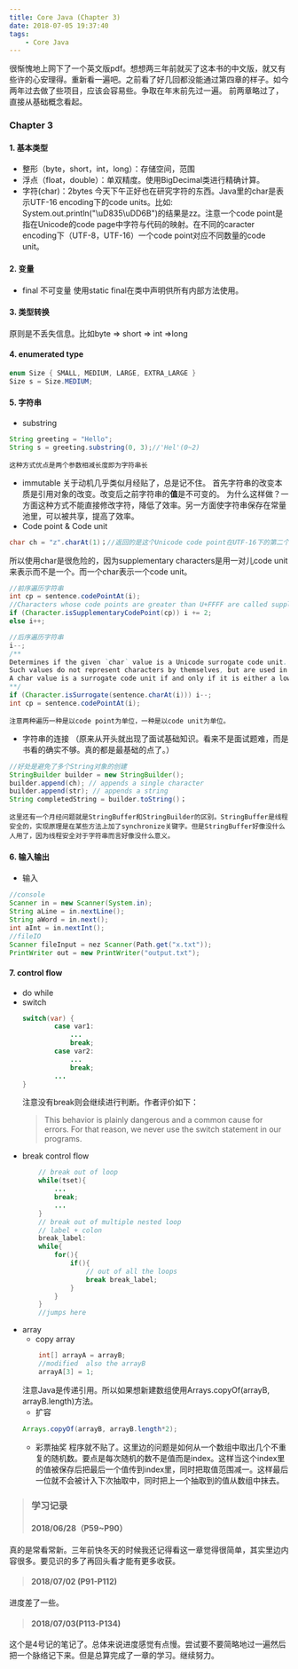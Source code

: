 ```yaml
---
title: Core Java (Chapter 3)
date: 2018-07-05 19:37:40
tags:
	- Core Java
---
```

很惭愧地上网下了一个英文版pdf。想想两三年前就买了这本书的中文版，就又有些许的心安理得。重新看一遍吧。之前看了好几回都没能通过第四章的样子。如今两年过去做了些项目，应该会容易些。争取在年末前先过一遍。
前两章略过了，直接从基础概念看起。

### Chapter 3
#### 1. 基本类型
* 整形（byte，short，int，long）：存储空间，范围
* 浮点（float，double）：单双精度。使用BigDecimal类进行精确计算。
* 字符(char)：2bytes
今天下午正好也在研究字符的东西。Java里的char是表示UTF-16 encoding下的code units。比如: System.out.println("\uD835\uDD6B")的结果是zz。注意一个code point是指在Unicode的code page中字符与代码的映射。在不同的caracter encoding下（UTF-8，UTF-16）一个code point对应不同数量的code unit。

#### 2. 变量
* final 不可变量
使用static final在类中声明供所有内部方法使用。

#### 3. 类型转换
原则是不丢失信息。比如byte => short => int =>long  

#### 4. enumerated type
```Java
enum Size { SMALL, MEDIUM, LARGE, EXTRA_LARGE }
Size s = Size.MEDIUM;
```

#### 5. 字符串
* substring 
```Java
String greeting = "Hello";
String s = greeting.substring(0, 3);//'Hel'(0~2)
```
	这种方式优点是两个参数相减长度即为字符串长
* immutable
关于动机几乎类似月经贴了，总是记不住。
首先字符串的改变本质是引用对象的改变。改变后之前字符串的**值**是不可变的。
为什么这样做？一方面这种方式不能直接修改字符，降低了效率。另一方面使字符串保存在常量池里，可以被共享，提高了效率。
* Code point & Code unit
```Java
char ch = "𝕫".charAt(1)；//返回的是这个Unicode code point在UTF-16下的第二个code unit值
```

 所以使用char是很危险的，因为supplementary characters是用一对儿code unit来表示而不是一个。而一个char表示一个code unit。
```Java
//前序遍历字符串
int cp = sentence.codePointAt(i);
//Characters whose code points are greater than U+FFFF are called supplementary characters.
if (Character.isSupplementaryCodePoint(cp)) i += 2;
else i++;

//后序遍历字符串
i--;
/**
Determines if the given `char` value is a Unicode surrogate code unit.
Such values do not represent characters by themselves, but are used in the representation of [supplementary characters](https://docs.oracle.com/javase/8/docs/api/java/lang/Character.html#supplementary) in the UTF-16 encoding.
A char value is a surrogate code unit if and only if it is either a low-surrogate code unit or a high-surrogate code unit.
**/
if (Character.isSurrogate(sentence.charAt(i))) i--;
int cp = sentence.codePointAt(i);
```
	注意两种遍历一种是以code point为单位，一种是以code unit为单位。
* 字符串的连接
（原来从开头就出现了面试基础知识。看来不是面试题难，而是书看的确实不够。真的都是最基础的点了。）
```Java
//好处是避免了多个String对象的创建
StringBuilder builder = new StringBuilder();
builder.append(ch); // appends a single character
builder.append(str); // appends a string
String completedString = builder.toString()；
```
	这里还有一个月经问题就是StringBuffer和StringBuilder的区别。StringBuffer是线程安全的，实现原理是在某些方法上加了synchronize关键字。但是StringBuffer好像没什么人用了，因为线程安全对于字符串而言好像没什么意义。

#### 6. 输入输出
* 输入
```Java
//console
Scanner in = new Scanner(System.in);
String aLine = in.nextLine();
String aWord = in.next();
int aInt = in.nextInt();
//fileIO
Scanner fileInput = nez Scanner(Path.get("x.txt"));
PrintWriter out = new PrintWriter("output.txt"); 
```
#### 7. control flow 
* do while
* switch
	```Java
	switch(var) {
			case var1:
				...
				break;
			case var2:
				...
				break;
			...
	}
	```
	注意没有break则会继续进行判断。作者评价如下：
	> This behavior is
plainly dangerous and a common cause for errors. For that reason, we never use the switch
statement in our programs.
* break control flow
	```Java
		// break out of loop
		while(tset){
			...
			break;
			...
		}
		// break out of multiple nested loop
		// label + colon
		break_label:
		while{
			for(){
				if(){
					// out of all the loops
					break break_label;
				}
			}
		}
		//jumps here
	```
* array
	* copy array
	```Java
		int[] arrayA = arrayB;
		//modified  also the arrayB
		arrayA[3] = 1;
	```
	注意Java是传递引用。所以如果想新建数组使用Arrays.copyOf(arrayB, arrayB.length)方法。
	* 扩容
	```Java
	Arrays.copyOf(arrayB, arrayB.length*2);
	```	
	*	彩票抽奖
	程序就不贴了。这里边的问题是如何从一个数组中取出几个不重复的随机数。要点是每次随机的数不是值而是index。这样当这个index里的值被保存后把最后一个值传到index里，同时把取值范围减一。这样最后一位就不会被计入下次抽取中，同时把上一个抽取到的值从数组中抹去。


>### 学习记录
>#### 2018/06/28（P59~P90）
真的是常看常新。三年前快冬天的时候我还记得看这一章觉得很简单，其实里边内容很多。要见识的多了再回头看才能有更多收获。
>#### 2018/07/02 (P91-P112)
进度差了一些。
>#### 2018/07/03(P113-P134)
这个是4号记的笔记了。总体来说进度感觉有点慢。尝试要不要简略地过一遍然后把一个脉络记下来。但是总算完成了一章的学习。继续努力。